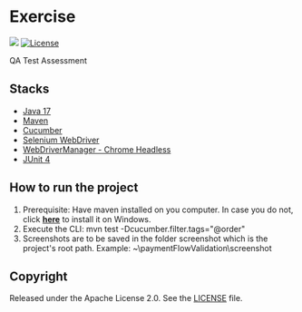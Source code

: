 # Exercise

![](https://img.shields.io/badge/build-success-brightgreen.svg)
[![License](http://img.shields.io/:license-apache-blue.svg)](http://www.apache.org/licenses/LICENSE-2.0.html)

QA Test Assessment

## Stacks

- [Java 17](http://www.oracle.com/technetwork/java/javase/downloads)
- [Maven](https://maven.apache.org)
- [Cucumber](https://cucumber.io/)
- [Selenium WebDriver](https://www.selenium.dev/)
- [WebDriverManager - Chrome Headless](https://bonigarcia.dev/webdrivermanager/)
- [JUnit 4](https://cucumber.io/docs/cucumber/api/?lang=java#junit)

## How to run the project

1. Prerequisite: Have maven installed on you computer. In case you do not, click **[here](https://mkyong.com/maven/how-to-install-maven-in-windows/)** to install it on Windows.
2. Execute the CLI: mvn test -Dcucumber.filter.tags="@order"
3. Screenshots are to be saved in the folder screenshot which is the project's root path. Example: ~\paymentFlowValidation\screenshot

## Copyright

Released under the Apache License 2.0. See the [LICENSE](https://github.com/codecentric/springboot-sample-app/blob/master/LICENSE) file.

